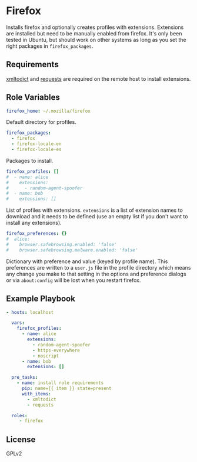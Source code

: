 # Firefox

Installs firefox and optionally creates profiles with extensions.
Extensions are installed but need to be manually enabled from firefox.
It's only been tested in Ubuntu, but should work on other systems as long as
you set the right packages in `firefox_packages`.

## Requirements

[xmltodict][0] and [requests][1] are required on the remote host to install
extensions.

## Role Variables

```yaml
firefox_home: ~/.mozilla/firefox
```

Default directory for profiles.

```yaml
firefox_packages:
  - firefox
  - firefox-locale-en
  - firefox-locale-es
```

Packages to install.

```yaml
firefox_profiles: []
#  - name: alice
#    extensions:
#      - random-agent-spoofer
#  - name: bob
#    extensions: []
```

List of profiles with extensions. `extensions` is a list of extension names to
download and it needs to be defined (use an empty list if you don't want to
install any extensions).

```yaml
firefox_preferences: {}
#  alice:
#    browser.safebrowsing.enabled: 'false'
#    browser.safebrowsing.malware.enabled: 'false'
```

Dictionary with preference and value (keyed by profile name). This preferences
are written to a `user.js` file in the profile directory which means any change
you make to that setting in the options and preference dialogs or via
`about:config` will be lost when you restart firefox.

## Example Playbook

```yaml
- hosts: localhost

  vars:
    firefox_profiles:
      - name: alice
        extensions:
          - random-agent-spoofer
          - https-everywhere
          - noscript
      - name: bob
        extensions: []

  pre_tasks:
    - name: install role requirements
      pip: name={{ item }} state=present
      with_items:
        - xmltodict
        - requests

  roles:
     - firefox
```

License
-------

GPLv2



[0]: https://github.com/martinblech/xmltodict "xmltodict"
[1]: http://docs.python-requests.org/en/master "requests"
